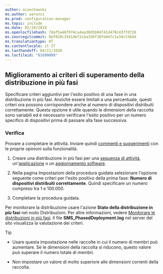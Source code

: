 ```yaml
---
author: aczechowski
ms.author: aaroncz
ms.prod: configuration-manager
ms.topic: include
ms.date: 02/19/2019
ms.openlocfilehash: 7daf5a46f974ca4aa30d5b04741d478c437fd728
ms.sourcegitcommit: bbf820c35414bf2cba356f30fe047c1a34c5384d
ms.translationtype: HT
ms.contentlocale: it-IT
ms.lasthandoff: 04/21/2020
ms.locfileid: "81699099"
---
```

## <a name="improvement-to-phased-deployment-success-criteria"></a><a name="bkmk_pod"></a> Miglioramento ai criteri di superamento della distribuzione in più fasi
<!--3555946-->

Specificare criteri aggiuntivi per l'esito positivo di una fase in una distribuzione in più fasi. Anziché essere limitati a una percentuale, questi criteri ora possono corrispondere anche al numero di dispositivi distribuiti correttamente. Questa opzione è utile quando le dimensioni della raccolta sono variabili ed è necessario verificare l'esito positivo per un numero specifico di dispositivi prima di passare alla fase successiva.


### <a name="try-it-out"></a>Verifica

Provare a completare le attività. Inviare quindi [commenti e suggerimenti](../../../../understand/find-help.md#product-feedback) con le proprie opinioni sulla funzionalità.

1. Creare una distribuzione in più fasi per una [sequenza di attività](../../../../../osd/deploy-use/create-phased-deployment-for-task-sequence.md), un'[applicazione](../../../../../osd/deploy-use/create-phased-deployment-for-task-sequence.md?toc=/sccm/app/toc.json&bc=/sccm/app/breadcrumb/toc.json) o un [aggiornamento software](../../../../../osd/deploy-use/create-phased-deployment-for-task-sequence.md?toc=/sccm/sum/toc.json&bc=/sccm/sum/breadcrumb/toc.json).  

2. Nella pagina Impostazioni della procedura guidata selezionare l'opzione seguente come criteri per l'esito positivo della prima fase: **Numero di dispositivi distribuiti correttamente**. Quindi specificare un numero compreso tra 1 e 100.000.  

3. Completare la procedura guidata.  

Per monitorare la distribuzione usare l'azione **Stato della distribuzione in più fasi** nel nodo Distribuzioni. Per altre informazioni, vedere [Monitorare le distribuzioni in più fasi](../../../../../osd/deploy-use/manage-monitor-phased-deployments.md#bkmk_monitor). Il file **SMS_PhasedDeployment.log** nel server del sito visualizza la valutazione dei criteri.

> [!Tip]  
> - Usare questa impostazione nelle raccolte in cui il numero di membri può aumentare. Se le dimensioni della raccolta si riducono, questo valore può superare il numero totale di membri. 
> 
> - Non impostare un valore di molto superiore alle dimensioni correnti della raccolta.  

